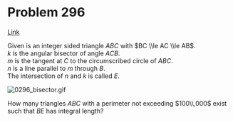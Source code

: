 # Problem 296

[Link](https://projecteuler.net/problem=296)

Given is an integer sided triangle $ABC$ with $BC \\le AC \\le AB$.  
$k$ is the angular bisector of angle $ACB$.  
$m$ is the tangent at $C$ to the circumscribed circle of $ABC$.  
$n$ is a line parallel to $m$ through $B$.  
The intersection of $n$ and $k$ is called $E$. 

![0296_bisector.gif](resources/images/0296_bisector.gif?1678992056)

How many triangles $ABC$ with a perimeter not exceeding $100\\,000$ exist such that $BE$ has integral length?